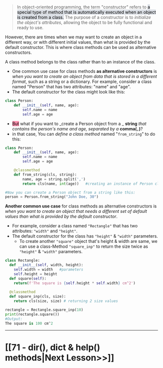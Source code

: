>In object-oriented programming, the term "constructor" refers to  <mark style="background: #CACFD9A6;">a special type of method that is automatically executed when an object is created from a class.</mark>
The purpose of a constructor is to _initialize the object's attributes_, allowing the object to be fully functional and ready to use.

However, there are times when we may want to create an object in a different way, or with different initial values, than what is provided by the default constructor. 
This is where class methods can be used as alternative constructors.

A class method belongs to the class rather than to an instance of the class. 
- One common use case for class methods __as alternative constructors__ is _when you want to create an object from data that is stored in a different format_, such as a string or a dictionary. For example, consider a class named "Person" that has two attributes: "name" and "age". 
- The default constructor for the class might look like this:

```python
class Person:
    def __init__(self, name, age):
        self.name = name
        self.age = age
```

- <mark style="background: #FF5582A6;">But</mark> what if you want to _create a Person object from a _ __string__ _that contains the person's name and age, separated by a_ __comma(`,`)__?
- in that case, You can _define a class method_ named "`from_string`" to do this:
```python
class Person:
    def __init__(self, name, age):
        self.name = name
        self.age = age

    @classmethod
    def from_string(cls, string):
        name, age = string.split(',')
        return cls(name, int(age))   #creating an instance of Person class

#Now you can create a Person object from a string like this:
person = Person.from_string("John Doe, 30")
```

__Another common use case__ for class methods as alternative constructors is _when you want to create an object that needs a different set of default values than what is provided by the default constructor_. 
- For example, consider a class named `"Rectangle"` that has two attributes: `"width"` and `"height"`. 
- The default constructor for the class has `"height"` & `"width"` parameters.
	- To create another `"square"` object that's height & width are same, we can use a class-Method `"square_inp"` to return the size twice as `"height"` & `"width"` parameters.

```python
class Rectangle:
  def __init__(self, width, height):
    self.width = width   #parameters
    self.height = height
  def square(self):
	return(f'The square is {self.height * self.width} cm^2')
	
  @classmethod
  def square_inp(cls, size):
    return cls(size, size) # returning 2 size values 

rectangle = Rectangle.square_inp(10)
print(rectangle.square())
#Output:
The square is 100 cm^2
```

---
# [[71 - dir(), __dict__ & help()  methods|Next Lesson>>]]